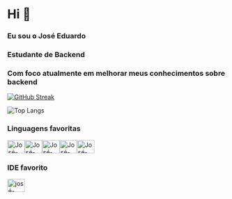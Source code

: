 
# Hi 👋
### Eu sou o José Eduardo

### Estudante de Backend

### Com foco atualmente em melhorar meus conhecimentos sobre backend


<div>
<a href= "https://github.com/Josees0">

<a href="https://git.io/streak-stats"><img src="https://streak-stats.demolab.com?user=Josees0&theme=github-dark-blue&border_radius=5&locale=pt_BR&mode=weekly" alt="GitHub Streak" /></a>

![Top Langs](https://github-readme-stats.vercel.app/api/top-langs/?username=josees0&layout=compact)



</div>

### Linguagens favoritas
  
<img align="center" alt="José-html" height="30" width="40" src= "https://cdn.jsdelivr.net/gh/devicons/devicon@latest/icons/html5/html5-original.svg"/><img align="center" alt="José-html" height="30" width="40" src= "https://cdn.jsdelivr.net/gh/devicons/devicon@latest/icons/css3/css3-original.svg" /><img align="center" alt="José-html" height="30" width="40" src= "https://cdn.jsdelivr.net/gh/devicons/devicon/icons/javascript/javascript-original.svg" /><img align="center" alt
="José-html"
 height="30" width="40" src= "https://devicon-website.vercel.app/api/python/original.svg" /><img align="center" alt ="José-html" height="30" width="40" src= "https://cdn.jsdelivr.net/gh/devicons/devicon@latest/icons/csharp/csharp-original.svg" />

  
### IDE favorito

<img align="center" alt="josé-hmtl" height="30" width="40" src="https://devicon-website.vercel.app/api/vscode/original.svg" />
